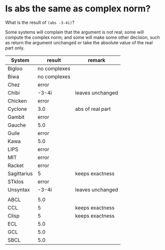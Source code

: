# Is abs the same as complex norm?

What is the result of `(abs -3-4i)`?

Some systems will complain that the argument is not real; some will
compute the complex norm; and some will make some other decision, such
as return the argument unchanged or take the absolute value of the
real part only.

| System      | result       | remark           |
|-------------|--------------|------------------|
| Bigloo      | no complexes |                  |
| Biwa        | no complexes |                  |
| Chez        | error        |                  |
| Chibi       | -3-4i        | leaves unchanged |
| Chicken     | error        |                  |
| Cyclone     | 3.0          | abs of real part |
| Gambit      | error        |                  |
| Gauche      | 5.0          |                  |
| Guile       | error        |                  |
| Kawa        | 5.0          |                  |
| LIPS        | error        |                  |
| MIT         | error        |                  |
| Racket      | error        |                  |
| Sagittarius | 5            | keeps exactness  |
| STklos      | error        |                  |
| Unsyntax    | -3-4i        | leaves unchanged |
|             |              |                  |
| ABCL        | 5.0          |                  |
| CCL         | 5            | keeps exactness  |
| Clisp       | 5            | keeps exactness  |
| ECL         | 5.0          |                  |
| GCL         | 5.0          |                  |
| SBCL        | 5.0          |                  |
